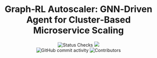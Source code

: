 <h1 align="center">Graph‑RL Autoscaler: GNN‑Driven Agent for Cluster‑Based Microservice Scaling</h1>

<div align="center">
  <img src="https://github.com/SlyPex/graph-gym-hpa/actions/workflows/ci.yml/badge.svg" alt="Status Checks"/>
  <img src="https://img.shields.io/badge/Python-v3.11.13-yellow?logo=python&logoColor=white&labelColor=blue"/>
  <br/>
  <img src="https://img.shields.io/github/commit-activity/t/SlyPex/graph-gym-hpa" alt="GitHub commit activity"/>
  <img src="https://img.shields.io/github/contributors/SlyPex/graph-gym-hpa" alt="Contributors"/> 
</div>
